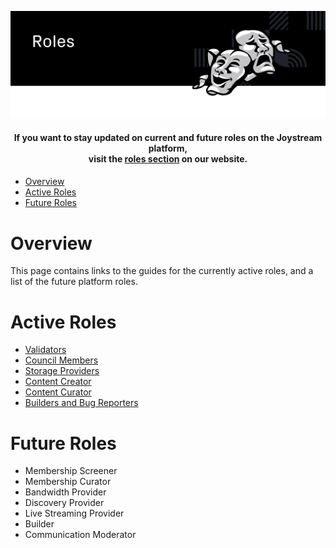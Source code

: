 <p align="center"><img src="img/roles_new.svg"></p>

<div align="center">
  <h4>If you want to stay updated on current and future roles on the Joystream platform, <br />
  visit the <a href="https://www.joystream.org/roles">roles section</a> on our website.<h4>
</div>

- [Overview](#overview)
- [Active Roles](#active-roles)
- [Future Roles](#future-roles)

# Overview
This page contains links to the guides for the currently active roles, and a list of the future platform roles.

# Active Roles
- [Validators](validators)
- [Council Members](council-members)
- [Storage Providers](storage-providers)
- [Content Creator](content-creator)
- [Content Curator](content-curator)
- [Builders and Bug Reporters](builders)

# Future Roles
 - Membership Screener
 - Membership Curator
 - Bandwidth Provider
 - Discovery Provider
 - Live Streaming Provider
 - Builder
 - Communication Moderator
